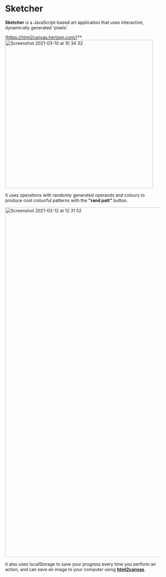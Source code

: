 # Sketcher

**Sketcher** is a JavaScript-based art application that uses interactive, dynamically generated 'pixels'.

(https://html2canvas.hertzen.com/)**.<img width="478" alt="Screenshot 2021-03-10 at 10 34 32" src="https://user-images.githubusercontent.com/79043342/110940662-286f0c80-832f-11eb-9a27-aebafb1e8e79.png">

It uses operations with randomly generated operands and colours to produce cool colourful patterns with the **"rand patt"** button.

<img width="1128" alt="Screenshot 2021-03-12 at 12 31 52" src="https://user-images.githubusercontent.com/79043342/110940630-2016d180-832f-11eb-87c6-cea88b4be1c0.png">

It also uses localStorage to save your progress every time you perform an action, and can save an image to your computer using **[html2canvas](https://html2canvas.hertzen.com/)**.
